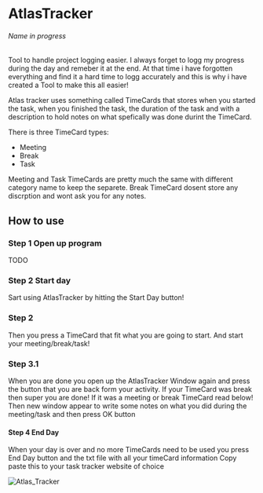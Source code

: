 # AtlasTracker
###### Name in progress
Tool to handle project logging easier. I always forget to logg my progress during the day and remeber it at the end. 
At that time i have forgotten everything and find it a hard time to logg accurately and this is why i have created a Tool to make this all easier!

Atlas tracker uses something called TimeCards that stores when you started the task, when you finished the task, 
the duration of the task and with a description to hold notes on what spefically was done durint the TimeCard. 

There is three TimeCard types:
- Meeting
- Break
- Task

Meeting and Task TimeCards are pretty much the same with different category name to keep the separete.
Break TimeCard dosent store any discrption and wont ask you for any notes.

## How to use
### Step 1 Open up program
TODO
### Step 2 Start day
Sart using AtlasTracker by hitting the Start Day button!
### Step 2
Then you press a TimeCard that fit what you are going to start. And start your meeting/break/task!
### Step 3.1 
When you are done you open up the AtlasTracker Window again and press the button that you are back form your activity.
If your TimeCard was break then super you are done!
If it was a meeting or break TimeCard read below!
Then new window appear to write some notes on what you did during the meeting/task and then press OK button
#### Step 4 End Day
When your day is over and no more TimeCards need to be used you press End Day button and the txt file with all your timeCard information
Copy paste this to your task tracker website of choice

![Atlas_Tracker](https://github.com/altdelo/AtlasTracker/assets/75321626/4c39dc4d-a724-497a-bd49-7ca0cd58a185)


